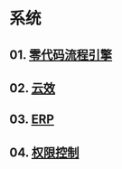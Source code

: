 # 系统

## 01. [零代码流程引擎](01.nocode-workflow-platform%2FREADME.md)
## 02. [云效](02.yunxiao%2FREADME.md)
## 03. [ERP](03.erp%2FREADME.md)
## 04. [权限控制](04.permission%2FREADME.md)